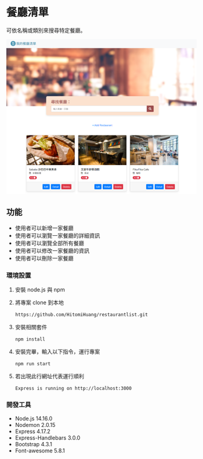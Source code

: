 # 餐廳清單
可依名稱或類別來搜尋特定餐廳。

<img src="./public/images/A7_CRUD.png"><br>
## 功能
- 使用者可以新增一家餐廳
- 使用者可以瀏覽一家餐廳的詳細資訊
- 使用者可以瀏覽全部所有餐廳
- 使用者可以修改一家餐廳的資訊
- 使用者可以刪除一家餐廳

### 環境設置
1. 安裝 node.js 與 npm
2. 將專案 clone 到本地
   ```bash
   https://github.com/HitomiHuang/restaurantlist.git
   ```

3. 安裝相關套件
   ```bash
   npm install
   ```

4. 安裝完畢，輸入以下指令，運行專案
   ```bash
   npm run start
   ```

5. 若出現此行網址代表運行順利
   ```bash
   Express is running on http://localhost:3000
   ```


### 開發工具
- Node.js 14.16.0
- Nodemon 2.0.15
- Express 4.17.2
- Express-Handlebars 3.0.0
- Bootstrap 4.3.1
- Font-awesome 5.8.1